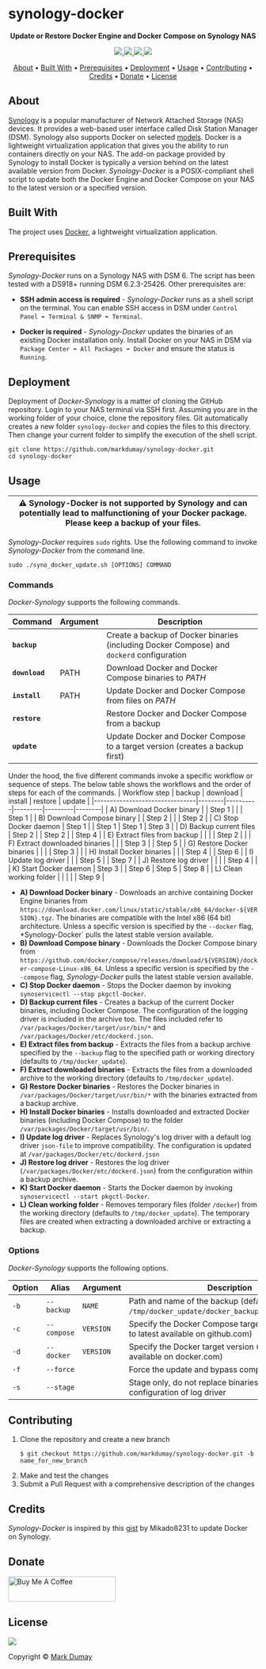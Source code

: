 # synology-docker

<!-- Tagline -->
<p align="center">
    <b>Update or Restore Docker Engine and Docker Compose on Synology NAS</b>
    <br />
</p>


<!-- Badges -->
<p align="center">
    <a href="https://github.com/markdumay/synology-docker/commits/master" alt="Last commit">
        <img src="https://img.shields.io/github/last-commit/markdumay/synology-docker.svg" />
    </a>
    <a href="https://github.com/markdumay/synology-docker/issues" alt="Issues">
        <img src="https://img.shields.io/github/issues/markdumay/synology-docker.svg" />
    </a>
    <a href="https://github.com/markdumay/synology-docker/pulls" alt="Pulls">
        <img src="https://img.shields.io/github/issues-pr-raw/markdumay/synology-docker.svg" />
    </a>
    <a href="https://github.com/markdumay/synology-docker/blob/master/LICENSE" alt="License">
        <img src="https://img.shields.io/github/license/markdumay/synology-docker.svg" />
    </a>
</p>

<!-- Table of Contents -->
<p align="center">
  <a href="#about">About</a> •
  <a href="#built-with">Built With</a> •
  <a href="#prerequisites">Prerequisites</a> •
  <a href="#deployment">Deployment</a> •
  <a href="#usage">Usage</a> •
  <a href="#contributing">Contributing</a> •
  <a href="#credits">Credits</a> •
  <a href="#donate">Donate</a> •
  <a href="#license">License</a>
</p>


## About
[Synology][synology_url] is a popular manufacturer of Network Attached Storage (NAS) devices. It provides a web-based user interface called Disk Station Manager (DSM). Synology also supports Docker on selected [models][synology_docker]. Docker is a lightweight virtualization application that gives you the ability to run containers directly on your NAS. The add-on package provided by Synology to install Docker is typically a version behind on the latest available version from Docker. *Synology-Docker* is a POSIX-compliant shell script to update both the Docker Engine and Docker Compose on your NAS to the latest version or a specified version.

<!-- TODO: add tutorial deep-link 
Detailed background information is available on the author's [personal blog][blog].
-->

## Built With
The project uses [Docker][docker_url], a lightweight virtualization application.

## Prerequisites
*Synology-Docker* runs on a Synology NAS with DSM 6. The script has been tested with a DS918+ running DSM 6.2.3-25426. Other prerequisites are:

* **SSH admin access is required** - *Synology-Docker* runs as a shell script on the terminal. You can enable SSH access in DSM under `Control Panel ➡ Terminal & SNMP ➡ Terminal`.

* **Docker is required** - *Synology-Docker* updates the binaries of an existing Docker installation only. Install Docker on your NAS in DSM via `Package Center ➡ All Packages ➡ Docker` and ensure the status is `Running`.


## Deployment
Deployment of *Docker-Synology* is a matter of cloning the GitHub repository. Login to your NAS terminal via SSH first. Assuming you are in the working folder of your choice, clone the repository files. Git automatically creates a new folder `synology-docker` and copies the files to this directory. Then change your current folder to simplify the execution of the shell script.

```console
git clone https://github.com/markdumay/synology-docker.git
cd synology-docker
```

<!-- TODO: TEST CHMOD -->

## Usage

| :warning: Synology-Docker is not supported by Synology and can potentially lead to malfunctioning of your Docker package. Please keep a backup of your files. |
| --- |

*Synology-Docker* requires `sudo` rights. Use the following command to invoke *Synology-Docker* from the command line.

```
sudo ./syno_docker_update.sh [OPTIONS] COMMAND
```

### Commands
*Docker-Synology* supports the following commands. 

| Command       | Argument  | Description |
|---------------|-----------|-------------|
| **`backup`**    |           | Create a backup of Docker binaries (including Docker Compose) and `dockerd` configuration |
| **`download`**  | PATH      | Download Docker and Docker Compose binaries to *PATH* |
| **`install`**   | PATH      | Update Docker and Docker Compose from files on *PATH* |
| **`restore`**   |           | Restore Docker and Docker Compose from a backup |
| **`update`**    |           | Update Docker and Docker Compose to a target version (creates a backup first) |

Under the hood, the five different commands invoke a specific workflow or sequence of steps. The below table shows the workflows and the order of steps for each of the commands.
| Workflow step                  | backup | download | install | restore | update |
|--------------------------------|--------|----------|---------|---------|--------|
| A) Download Docker binary      |        | Step 1   |         |         | Step 1 |
| B) Download Compose binary     |        | Step 2   |         |         | Step 2 |
| C) Stop Docker daemon          | Step 1 |          | Step 1  | Step 1  | Step 3 |
| D) Backup current files        | Step 2 |          | Step 2  |         | Step 4 |
| E) Extract files from backup   |        |          |         | Step 2  |        |
| F) Extract downloaded binaries |        |          | Step 3  |         | Step 5 |
| G) Restore Docker binaries     |        |          |         | Step 3  |        |
| H) Install Docker binaries     |        |          | Step 4  |         | Step 6 |
| I) Update log driver           |        |          | Step 5  |         | Step 7 |
| J) Restore log driver          |        |          |         | Step 4  |        |
| K) Start Docker daemon         | Step 3 |          | Step 6  | Step 5  | Step 8 |
| L) Clean working folder        |        |          |         |         | Step 9 |

* **A) Download Docker binary** - Downloads an archive containing Docker Engine binaries from `https://download.docker.com/linux/static/stable/x86_64/docker-${VERSION}.tgz`. The binaries are compatible with the Intel x86 (64 bit) architecture. Unless a specific version is specified by the `--docker` flag, *Synology-Docker` pulls the latest stable version available.
* **B) Download Compose binary** - Downloads the Docker Compose binary from `https://github.com/docker/compose/releases/download/${VERSION}/docker-compose-Linux-x86_64`. Unless a specific version is specified by the `--compose` flag, *Synology-Docker* pulls the latest stable version available.
* **C) Stop Docker daemon** - Stops the Docker daemon by invoking `synoservicectl --stop pkgctl-Docker`.
* **D) Backup current files** - Creates a backup of the current Docker binaries, including Docker Compose. The configuration of the logging driver is included in the archive too. The files included refer to `/var/packages/Docker/target/usr/bin/*` and `/var/packages/Docker/etc/dockerd.json`.
* **E) Extract files from backup** - Extracts the files from a backup archive specified by the `--backup` flag to the specified path or working directory (defaults to `/tmp/docker_update`). 
* **F) Extract downloaded binaries** - Extracts the files from a downloaded archive to the working directory (defaults to `/tmp/docker_update`). 
* **G) Restore Docker binaries** - Restores the Docker binaries in `/var/packages/Docker/target/usr/bin/*` with the binaries extracted from a backup archive.
* **H) Install Docker binaries** - Installs downloaded and extracted Docker binaries (including Docker Compose) to the folder `/var/packages/Docker/target/usr/bin/`.
* **I) Update log driver** - Replaces Synology's log driver with a default log driver `json-file` to improve compatibility. The configuration is updated at `/var/packages/Docker/etc/dockerd.json`
* **J) Restore log driver** - Restores the log driver (`/var/packages/Docker/etc/dockerd.json`) from the configuration within a backup archive.
* **K) Start Docker daemon** - Starts the Docker daemon by invoking `synoservicectl --start pkgctl-Docker`.
* **L) Clean working folder** - Removes temporary files (folder `/docker`) from the working directory (defaults to `/tmp/docker_update`). The temporary files are created when extracting a downloaded archive or extracting a backup.


### Options
*Docker-Synology* supports the following options. 

| Option      | Alias       | Argument   | Description |
|-------------|-------------|------------|-------------|
| `-b`        | `--backup`  | `NAME`     | Path and name of the backup (defaults to `/tmp/docker_update/docker_backup_YYMMDDHHMMSS.tgz`) |
| `-c`        | `--compose` | `VERSION`  | Specify the Docker Compose target version (defaults to latest available on github.com) |
| `-d`        | `--docker`  | `VERSION`  | Specify the Docker target version (defaults to latest available on docker.com) |
| `-f`        | `--force`   |            | Force the update and bypass compatibility checks |
| `-s`        | `--stage`   |            | Stage only, do not replace binaries or the configuration of log driver |


## Contributing
1. Clone the repository and create a new branch 
    ```
    $ git checkout https://github.com/markdumay/synology-docker.git -b name_for_new_branch
    ```
2. Make and test the changes
3. Submit a Pull Request with a comprehensive description of the changes

## Credits
*Synology-Docker* is inspired by this [gist][gist_mikado8231] by Mikado8231 to update Docker on Synology.

## Donate
<a href="https://www.buymeacoffee.com/markdumay" target="_blank"><img src="https://cdn.buymeacoffee.com/buttons/lato-orange.png" alt="Buy Me A Coffee" style="height: 51px !important;width: 217px !important;"></a>

## License
<a href="https://github.com/markdumay/synology-docker/blob/master/LICENSE" alt="License">
    <img src="https://img.shields.io/github/license/markdumay/synology-docker.svg" />
</a>

Copyright © [Mark Dumay][blog]



<!-- MARKDOWN PUBLIC LINKS -->
[synology_url]: https://www.synology.com
[synology_docker]: https://www.synology.com/en-us/dsm/packages/Docker
[gist_mikado8231]: https://gist.github.com/Mikado8231/bf207a019373f9e539af4d511ae15e0d

[acmesh_deploy]: https://github.com/acmesh-official/acme.sh/wiki/deployhooks
[acmesh_url]: https://acme.sh
[crontab_guru]: https://crontab.guru
[docker_url]: https://docker.com
[luka_wildcard]: https://www.blackvoid.club/lets-encrypt-docker-wild-card-certs/
[markus_renew]: https://lippertmarkus.com/2020/03/14/synology-le-dns-auto-renew/
[swarm_init]: https://docs.docker.com/engine/reference/commandline/swarm_init/
[xfelix_letsencrypt]: https://www.xfelix.com/2017/06/synology-letsencrypt-dns-01-cert-issue-and-install/

<!-- MARKDOWN MAINTAINED LINKS -->
<!-- TODO: add blog link
[blog]: https://markdumay.com
-->
[blog]: https://github.com/markdumay
[repository]: https://github.com/markdumay/synology-docker.git